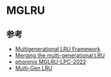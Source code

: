 
# MGLRU


## 参考

- [Multigenerational LRU Framework](https://lwn.net/Articles/880393/)
- [Merging the multi-generational LRU](https://lwn.net/Articles/894859/)
- [phoronix MGLRU-LPC-2022](https://www.phoronix.com/news/MGLRU-LPC-2022)
- [Multi-Gen LRU](https://docs.kernel.org/admin-guide/mm/multigen_lru.html)